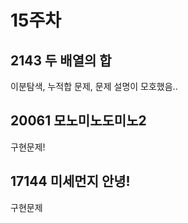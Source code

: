 # 15주차

## 2143 두 배열의 합

이분탐색, 누적합 문제, 문제 설명이 모호했음..

## 20061 모노미노도미노2

구현문제!

## 17144 미세먼지 안녕!

구현문제
